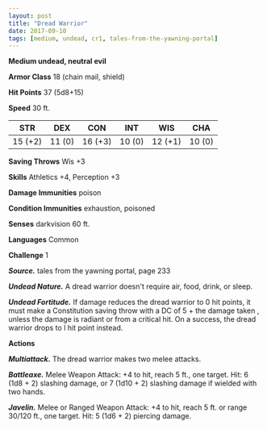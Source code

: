 ```yaml
---
layout: post
title: "Dread Warrior"
date: 2017-09-10
tags: [medium, undead, cr1, tales-from-the-yawning-portal]
---
```


**Medium undead, neutral evil**

**Armor Class** 18 (chain mail, shield)

**Hit Points** 37 (5d8+15)

**Speed** 30 ft.

|   STR   |   DEX   |   CON   |   INT   |   WIS   |   CHA   |
|:-----:|:-----:|:-----:|:-----:|:-----:|:-----:|
| 15 (+2) | 11 (0) | 16 (+3) | 10 (0) | 12 (+1) | 10 (0) |

**Saving Throws** Wis +3

**Skills** Athletics +4, Perception +3

**Damage Immunities** poison

**Condition Immunities** exhaustion, poisoned

**Senses** darkvision 60 ft.

**Languages** Common

**Challenge** 1

***Source.*** tales from the yawning portal,  page 233

***Undead Nature.*** A dread warrior doesn't require air, food, drink, or sleep.

***Undead Fortitude.*** If damage reduces the dread warrior to 0 hit points, it must make a Constitution saving throw with a DC of 5 + the damage taken , unless the damage is radiant or from a critical hit. On a success, the dread warrior drops to l hit point instead.

**Actions**

***Multiattack.*** The dread warrior makes two melee attacks.

***Battleaxe.*** Melee Weapon Attack: +4 to hit, reach 5 ft., one target. Hit: 6 (1d8 + 2) slashing damage, or 7 (1d10 + 2) slashing damage if wielded with two hands.

***Javelin.*** Melee or Ranged Weapon Attack: +4 to hit, reach 5 ft. or range 30/120 ft., one target. Hit: 5 (1d6 + 2) piercing damage.

